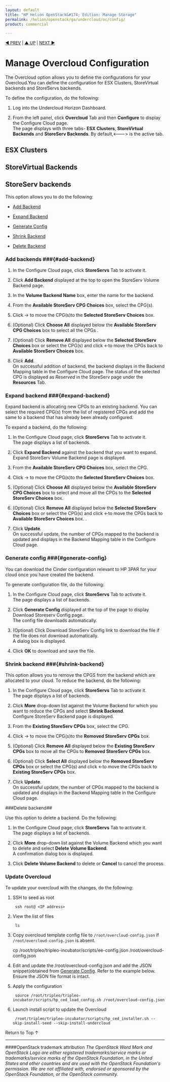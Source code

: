 ```yaml
---
layout: default
title: "HP Helion OpenStack&#174; Edition: Manage Storage"
permalink: /helion/openstack/ga/undercloud/oc/config/
product: commercial

---
```

<!--UNDER REVISION-->


<script>

function PageRefresh {
onLoad="window.refresh"
}

PageRefresh();

</script>

<p style="font-size: small;"> <a href="/helion/openstack/install-beta/kvm/">&#9664; PREV</a> | <a href="/helion/openstack/install-beta-overview/">&#9650; UP</a> | <a href="/helion/openstack/install-beta/esx/">NEXT &#9654;</a> </p>


# Manage Overcloud Configuration

The Overcloud option  allows you to define the configurations for your Overcloud.You can define the configuration for ESX Clusters, StoreVirtual 
backends and StoreServs backends.

To define the configuration, do the following:

1. Log into the Undercloud Horizon Dashboard.

2. From the left panel, click **Overcloud** Tab and then **Configure** to display the Configure Cloud page.<br>The page displays with three tabs- **ESX Clusters**, **StoreVirtual Backends** and **StoreServ Backends**. By default,<---> is the active tab.



## ESX Clusters ##

## StoreVirtual Backends



## StoreServ backends ##

This option allows you to do the following:

* [Add Backend](#add-backend)

* [Expand Backend](#expand-backend)

* [Generate Config](#generate-config)

* [Shrink Backend](#shrink-backend) 

* [Delete Backend](#delete-backend)

### Add backends ###{#add-backend}

1. In the Configure Cloud page, click **StoreServs** Tab to activate it.

2. Click **Add Backend** displayed at the top to open the StoreServ Volume Backend page.

3. In the **Volume Backend Name** box, enter the name for the backend.

4. From the **Available StoreServ CPG Choices** box, select the CPG(s).

5. Click &rarr; to move the CPG(s)to the **Selected StoreServ Choices** box. 

5.  (Optional) Click **Choose All** displayed below the **Available StoreServ CPG Choices** box to select all the CPGs . 

7. (Optional) Click **Remove All** displayed below the **Selected StoreServ Choices** box or select the CPG(s) and click &larr;to move the CPGs back to **Available StoreServ Choices** box. 

8. Click **Add**.<br>On successful addition of backend, the backend displays in the Backend Mapping table in the Configure Cloud page. The status of the selected CPG is displayed as *Reserved* in the StoreServ page under the **Resources** Tab.</br>

### Expand backend ###{#expand-backend}

Expand backend is allocating new CPGs to an existing backend. You can select the required CPG(s) from the list of registered CPGs and add the same to a backend that has already been already configured.

To expand a backend, do the following:

1. In the Configure Cloud page, click **StoreServs** Tab to activate it.<br> The page displays a list of backends.</br>

2. Click **Expand Backend** against the backend that you want to expand.<br> Expand StoreServ Volume Backend page is displayed.</br>

3. From the **Available StoreServ CPG Choices** box, select the CPG.

4.  Click &rarr; to move the CPG(s)to the **Selected StoreServ Choices** box.

5.  (Optional) Click **Choose All** displayed below the **Available StoreServ CPG Choices** box to select and move all the CPGs to the **Selected StoreServ Choices** box. 

7. (Optional) Click **Remove All** displayed below the **Selected StoreServ Choices** box or select the CPG(s) and click &larr;to move the CPGs back to **Available StoreServ Choices** box. . 

8. Click **Update**.<br>On successful update, the number of CPGs mapped to the backend is updated and displays in the Backend Mapping table in the Configure Cloud page.</br>


### Generate config ###{#generate-config}
You can download the Cinder configuration relevant to HP 3PAR for your cloud once  you have created the backend.

To generate configuration file, do the following:

1. In the Configure Cloud page, click **StoreServs** Tab to activate it.<br> The page displays a list of backends.</br>

2. Click **Generate Config** displayed at the top of the page to display Download Storeserv Config page.<br> The config file downloads automatically. 

3. (Optional) Click Download StoreServ Config link to download the file if the file does not download automatically.<br> A dialog box is displayed.</br>

4. Click **OK** to download and save the file.

### Shrink backend ###{#shrink-backend}

This option allows you to remove the CPGS from the backend which are allocated to your cloud. To reduce the backend, do the following:

1. In the Configure Cloud page, click **StoreServs** Tab to activate it.<br> The page displays a list of backends.</br>

2. Click **More** drop-down list against the Volume Backend for which you want to reduce the CPGs and select **Shrink Backend**.<br> Configure StoreServ Backend page is displayed.

3.  From the **Existing StoreServ CPGs** box, select the CPG.

4.  Click &rarr; to move the CPG(s)to the **Removed StoreServ CPGs** box.

4. (Optional) Click **Remove All** displayed below the **Existing StoreServ CPGs** box to move all the CPGs to **Removed StoreServ CPGs** box.


5. (Optional) Click **Select All** displayed below the **Removed StoreServ CPGs** box or select the CPG(s) and click &larr;to move the CPGs back to **Existing StoreServ CPGs** box.

6. Click **Update**.<br>On successful update, the number of CPGs mapped to the backend is updated and displays in the Backend Mapping table in the Configure Cloud page.</br>

###Delete backend##

Use this option to delete a backend. Do the following:

1. In the Configure Cloud page, click **StoreServs** Tab to activate it.<br> The page displays a list of backends.</br>

2. Click **More** drop-down list against the Volume Backend which you want to delete and select **Delete Volume Backend**.<br> A confirmation dialog box is displayed.

3. Click **Delete Volume Backend** to delete or **Cancel** to cancel the process. 


### Update Overcloud ###

To update your overcloud with the changes, do the following:

1. SSH to seed as root

		ssh root@ <IP address> 

2. View the list of files

		ls

3. Copy overcloud template config file to `/root/overcloud-config.json` if `/root/overcloud-config.json` is absent.
  
	cp /root/tripleo/tripleo-incubator/scripts/ee-config.json /root/overcloud-config.json

4. Edit and update the /root/overcloud-config.json and add the JSON snippet(obtained from [Generate Config](#generate-config). Refer to the example below. Ensure the JSON file format is intact.

5. Apply the configuration

        source /root/tripleo/tripleo-incubator/scripts/hp_ced_load_config.sh /root/overcloud-config.json

6. Launch install script to update the Overcloud

	    /root/tripleo/tripleo-incubator/scripts/hp_ced_installer.sh --skip-install-seed --skip-install-undercloud

<a href="#top" style="padding:14px 0px 14px 0px; text-decoration: none;"> Return to Top &#8593; </a>

----
####OpenStack trademark attribution
*The OpenStack Word Mark and OpenStack Logo are either registered trademarks/service marks or trademarks/service marks of the OpenStack Foundation, in the United States and other countries and are used with the OpenStack Foundation's permission. We are not affiliated with, endorsed or sponsored by the OpenStack Foundation, or the OpenStack community.*
